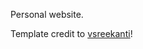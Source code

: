 Personal website.

Template credit to  [vsreekanti](https://github.com/vsreekanti/vsreekanti.github.io)!
